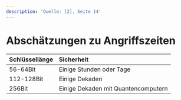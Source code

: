 ```yaml
---
description: 'Quelle: [2], Seite 14'
---
```


# Abschätzungen zu Angriffszeiten

| Schlüssellänge | Sicherheit |
| :--- | :--- |
| 56-64Bit | Einige Stunden oder Tage |
| 112-128Bit | Einige Dekaden |
| 256Bit | Einige Dekaden mit Quantencomputern |

